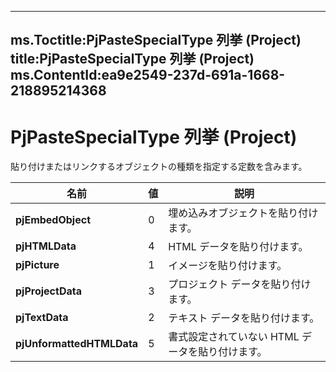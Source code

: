 

---
ms.Toctitle:PjPasteSpecialType 列挙 (Project)
title:PjPasteSpecialType 列挙 (Project)
ms.ContentId:ea9e2549-237d-691a-1668-218895214368
---
# PjPasteSpecialType 列挙 (Project)




貼り付けまたはリンクするオブジェクトの種類を指定する定数を含みます。

|**名前**|**値**|**説明**|
|---|---|---|
|**pjEmbedObject**|0|埋め込みオブジェクトを貼り付けます。|
|**pjHTMLData**|4|HTML データを貼り付けます。|
|**pjPicture**|1|イメージを貼り付けます。|
|**pjProjectData**|3|プロジェクト データを貼り付けます。|
|**pjTextData**|2|テキスト データを貼り付けます。|
|**pjUnformattedHTMLData**|5|書式設定されていない HTML データを貼り付けます。|




